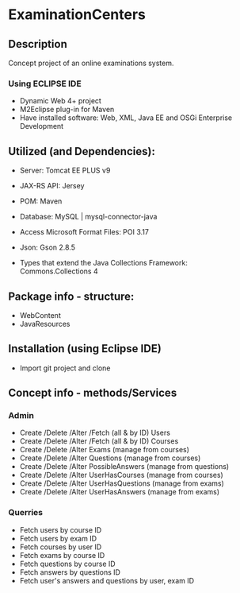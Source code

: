 # ExaminationCenters

## Description
Concept project of an online examinations system.

### Using ECLIPSE IDE
- Dynamic Web 4+ project
- M2Eclipse plug-in for Maven
- Have installed software: Web, XML, Java EE and OSGi Enterprise Development

## Utilized (and Dependencies):
- Server: Tomcat EE PLUS v9
- JAX-RS API: Jersey
- POM: Maven

- Database: MySQL | mysql-connector-java
- Access Microsoft Format Files: POI 3.17
- Json: Gson 2.8.5
- Types that extend the Java Collections Framework: Commons.Collections 4

## Package info - structure:
- WebContent
- JavaResources

## Installation (using Eclipse IDE)
- Import git project and clone

## Concept info - methods/Services

### Admin
- Create /Delete /Alter /Fetch (all & by ID) Users
- Create /Delete /Alter /Fetch (all & by ID) Courses
- Create /Delete /Alter Exams (manage from courses)
- Create /Delete /Alter Questions (manage from courses)
- Create /Delete /Alter PossibleAnswers (manage from questions)
- Create /Delete /Alter UserHasCourses (manage from courses)
- Create /Delete /Alter UserHasQuestions (manage from exams)
- Create /Delete /Alter UserHasAnswers (manage from exams)

### Querries
- Fetch users by course ID
- Fetch users by exam ID
- Fetch courses by user ID
- Fetch exams by course ID
- Fetch questions by course ID
- Fetch answers by questions ID
- Fetch user's answers and questions by user, exam ID
